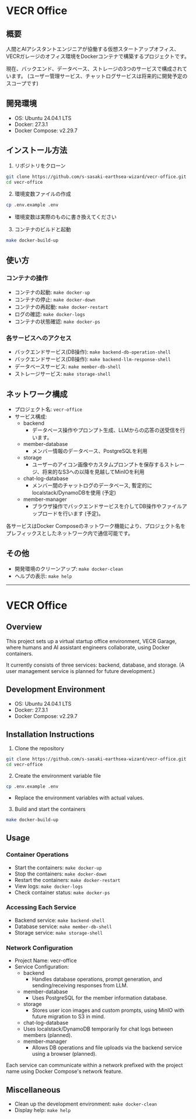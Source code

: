# VECR Office

## 概要

人間とAIアシスタントエンジニアが協働する仮想スタートアップオフィス、
VECRガレージのオフィス環境をDockerコンテナで構築するプロジェクトです。

現在、バックエンド、データベース、ストレージの3つのサービスで構成されています。
(ユーザー管理サービス、チャットログサービスは将来的に開発予定のスコープです)

## 開発環境

- OS: Ubuntu 24.04.1 LTS
- Docker: 27.3.1
- Docker Compose: v2.29.7

## インストール方法

1. リポジトリをクローン
```bash
git clone https://github.com/s-sasaki-earthsea-wizard/vecr-office.git
cd vecr-office
```

2. 環境変数ファイルの作成
```bash
cp .env.example .env
```

- 環境変数は実際のものに書き換えてください

3. コンテナのビルドと起動

```bash
make docker-build-up
```

## 使い方

### コンテナの操作

- コンテナの起動: `make docker-up`
- コンテナの停止: `make docker-down`
- コンテナの再起動: `make docker-restart`
- ログの確認: `make docker-logs`
- コンテナの状態確認: `make docker-ps`

### 各サービスへのアクセス

- バックエンドサービス(DB操作): `make backend-db-operation-shell`
- バックエンドサービス(DB操作): `make backend-llm-response-shell`
- データベースサービス: `make member-db-shell`
- ストレージサービス: `make storage-shell`

## ネットワーク構成

- プロジェクト名: `vecr-office`
- サービス構成:
  - backend
    - データベース操作やプロンプト生成、LLMからの応答の送受信を行います。
  - member-database
    - メンバー情報のデータベース、PostgreSQLを利用
  - storage 
    - ユーザーのアイコン画像やカスタムプロンプトを保存するストレージ、将来的なS3への以降を見越してMinIOを利用
  - chat-log-database 
    - メンバー間のチャットログのデータベース, 暫定的にlocalstack/DynamoDBを使用 (予定)
  - member-manager
      - ブラウザ操作でバックエンドサービスを介してDB操作やファイルアップロードを行います (予定)。

各サービスはDocker Composeのネットワーク機能により、プロジェクト名をプレフィックスとしたネットワーク内で通信可能です。

## その他

- 開発環境のクリーンアップ: `make docker-clean`
- ヘルプの表示: `make help`

_____

# VECR Office

## Overview

This project sets up a virtual startup office environment, VECR Garage, where humans and AI assistant engineers collaborate, using Docker containers.

It currently consists of three services: backend, database, and storage. (A user management service is planned for future development.)

## Development Environment

- OS: Ubuntu 24.04.1 LTS
- Docker: 27.3.1
- Docker Compose: v2.29.7

## Installation Instructions

1. Clone the repository

```bash
git clone https://github.com/s-sasaki-earthsea-wizard/vecr-office.git
cd vecr-office
```

2. Create the environment variable file

```bash
cp .env.example .env
```

- Replace the environment variables with actual values.

3. Build and start the containers

```bash
make docker-build-up
```

## Usage

### Container Operations

- Start the containers: `make docker-up`
- Stop the containers: `make docker-down`
- Restart the containers: `make docker-restart`
- View logs: `make docker-logs`
- Check container status: `make docker-ps`

### Accessing Each Service

- Backend service: `make backend-shell`
- Database service: `make member-db-shell`
- Storage service: `make storage-shell`

### Network Configuration

- Project Name: vecr-office
- Service Configuration:
  - backend
    - Handles database operations, prompt generation, and sending/receiving responses from LLM.
  - member-database
    - Uses PostgreSQL for the member information database.
  - storage
    - Stores user icon images and custom prompts, using MinIO with future migration to S3 in mind.
  - chat-log-database
   - Uses localstack/DynamoDB temporarily for chat logs between members (planned).
  - member-manager
    - Allows DB operations and file uploads via the backend service using a browser (planned).

Each service can communicate within a network prefixed with the project name using Docker Compose's network feature.

## Miscellaneous

- Clean up the development environment: `make docker-clean`
- Display help: `make help`
